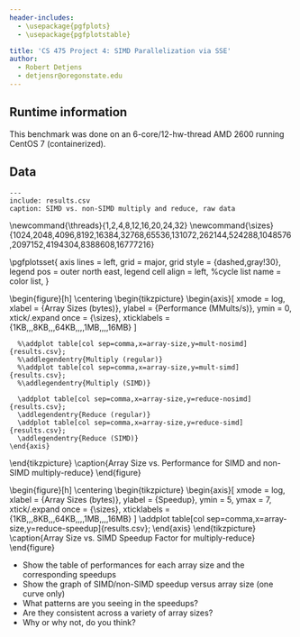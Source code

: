 ```yaml
---
header-includes:
  - \usepackage{pgfplots}
  - \usepackage{pgfplotstable}

title: 'CS 475 Project 4: SIMD Parallelization via SSE'
author:
  - Robert Detjens
  - detjensr@oregonstate.edu
---
```


## Runtime information

This benchmark was done on an 6-core/12-hw-thread AMD 2600 running CentOS 7 (containerized).

## Data

```table
---
include: results.csv
caption: SIMD vs. non-SIMD multiply and reduce, raw data
```

\newcommand{\threads}{1,2,4,8,12,16,20,24,32}
\newcommand{\sizes}{1024,2048,4096,8192,16384,32768,65536,131072,262144,524288,1048576,2097152,4194304,8388608,16777216}

\pgfplotsset{
  axis lines = left,
  grid = major,
  grid style = {dashed,gray!30},
  legend pos = outer north east,
  legend cell align = left,
  %cycle list name = color list,
}

\begin{figure}[h]
  \centering
  \begin{tikzpicture}
    \begin{axis}[
      xmode = log,
      xlabel = {Array Sizes (bytes)},
      ylabel = {Performance (MMults/s)},
      ymin = 0,
      xtick/.expand once = {\sizes},
      xticklabels = {1KB,,,8KB,,,64KB,,,,1MB,,,,16MB}
    ]

      %\addplot table[col sep=comma,x=array-size,y=mult-nosimd]{results.csv};
      %\addlegendentry{Multiply (regular)}
      %\addplot table[col sep=comma,x=array-size,y=mult-simd]{results.csv};
      %\addlegendentry{Multiply (SIMD)}

      \addplot table[col sep=comma,x=array-size,y=reduce-nosimd]{results.csv};
      \addlegendentry{Reduce (regular)}
      \addplot table[col sep=comma,x=array-size,y=reduce-simd]{results.csv};
      \addlegendentry{Reduce (SIMD)}
    \end{axis}
  \end{tikzpicture}
  \caption{Array Size vs. Performance for SIMD and non-SIMD multiply-reduce}
\end{figure}

\begin{figure}[h]
  \centering
  \begin{tikzpicture}
    \begin{axis}[
      xmode = log,
      xlabel = {Array Sizes (bytes)},
      ylabel = {Speedup},
      ymin = 5, ymax = 7,
      xtick/.expand once = {\sizes},
      xticklabels = {1KB,,,8KB,,,64KB,,,,1MB,,,,16MB}
    ]
      \addplot table[col sep=comma,x=array-size,y=reduce-speedup]{results.csv};
    \end{axis}
  \end{tikzpicture}
  \caption{Array Size vs. SIMD Speedup Factor for multiply-reduce}
\end{figure}


- Show the table of performances for each array size and the corresponding speedups
- Show the graph of SIMD/non-SIMD speedup versus array size (one curve only)
- What patterns are you seeing in the speedups?
- Are they consistent across a variety of array sizes?
- Why or why not, do you think?

